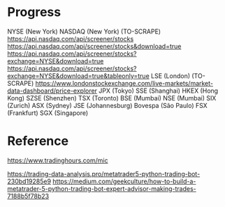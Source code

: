 # Progress

NYSE (New York)
NASDAQ (New York)
    (TO-SCRAPE)
    https://api.nasdaq.com/api/screener/stocks
    https://api.nasdaq.com/api/screener/stocks&download=true
    https://api.nasdaq.com/api/screener/stocks?exchange=NYSE&download=true
    https://api.nasdaq.com/api/screener/stocks?exchange=NYSE&download=true&tableonly=true
LSE (London)
    (TO-SCRAPE)
    https://www.londonstockexchange.com/live-markets/market-data-dashboard/price-explorer
JPX (Tokyo)
SSE (Shanghai)
HKEX (Hong Kong)
SZSE (Shenzhen)
TSX (Toronto)
BSE (Mumbai)
NSE (Mumbai)
SIX (Zurich)
ASX (Sydney)
JSE (Johannesburg)
Bovespa (São Paulo)
FSX (Frankfurt)
SGX (Singapore) 

# Reference

https://www.tradinghours.com/mic

https://trading-data-analysis.pro/metatrader5-python-trading-bot-230bd19285e9
https://medium.com/geekculture/how-to-build-a-metatrader-5-python-trading-bot-expert-advisor-making-trades-7188b5f78b23
